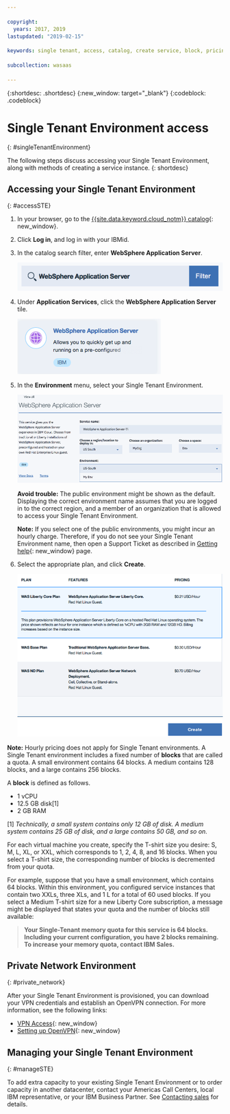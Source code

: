 ```yaml
---

copyright:
  years: 2017, 2019
lastupdated: "2019-02-15"

keywords: single tenant, access, catalog, create service, block, pricing, vpn, openvpn

subcollection: wasaas

---
```


{:shortdesc: .shortdesc}
{:new_window: target="_blank"}
{:codeblock: .codeblock}

# Single Tenant Environment access
{: #singleTenantEnvironment}


The following steps discuss accessing your Single Tenant Environment, along with methods of creating a service instance.
{: shortdesc}


## Accessing your Single Tenant Environment
{: #accessSTE}

1. In your browser, go to the [{{site.data.keyword.cloud_notm}} catalog](https://{DomainName}/catalog/){: new_window}.

2. Click **Log in**, and log in with your IBMid.

6. In the catalog search filter, enter **WebSphere Application Server**.

    ![Search filter](images/filter.png)

7. Under **Application Services**, click the **WebSphere Application Server** tile.

    ![WebSphere Application Server tile](images/iconWAS.png)

8. In the **Environment** menu, select your Single Tenant Environment.

    ![Single Tenant Environment name](images/environmentSTE.png)

    **Avoid trouble:** The public environment might be shown as the default. Displaying the correct environment name assumes that you are logged in to the correct region, and a member of an organization that is allowed to access your Single Tenant Environment.

    **Note:** If you select one of the public environments, you might incur an hourly charge. Therefore, if you do not see your Single Tenant Environment name, then open a Support Ticket as described in [Getting help](/docs/services/ApplicationServeronCloud?topic=wasaas-reporting_issues#reporting_issues){: new_window} page.

9. Select the appropriate plan, and click **Create**.

    ![Choose a plan and create your service](images/createSTE.png)


**Note:** Hourly pricing does not apply for Single Tenant environments. A Single Tenant environment includes a fixed number of **blocks** that are called a quota. A small environment contains 64 blocks. A medium contains 128 blocks, and a large contains 256 blocks.

A **block** is defined as follows.
  * 1 vCPU
  * 12.5 GB disk[1]
  * 2 GB RAM

[1] *Technically, a small system contains only 12 GB of disk. A medium system contains 25 GB of disk, and a large contains 50 GB, and so on.*

For each virtual machine you create, specify the T-shirt size you desire: S, M, L, XL, or XXL, which corresponds to 1, 2, 4, 8, and 16 blocks. When you select a T-shirt size, the corresponding number of blocks is decremented from your quota.

For example, suppose that you have a small environment, which contains 64 blocks. Within this environment, you configured service instances that contain two XXLs, three XLs, and 1 L for a total of 60 used blocks. If you select a Medium T-shirt size for a new Liberty Core subscription, a message might be displayed that states your quota and the number of blocks still available:

> **Your Single-Tenant memory quota for this service is 64 blocks. Including your current configuration, you have 2 blocks remaining. To increase your memory quota, contact IBM Sales.**


## Private Network Environment
{: #private_network}

After your Single Tenant Environment is provisioned, you can download your VPN credentials and establish an OpenVPN connection. For more information, see the following links:

* [VPN Access](/docs/services/ApplicationServeronCloud?topic=wasaas-networkEnvironment#vpnAccess){: new_window}
* [Setting up OpenVPN](/docs/services/ApplicationServeronCloud?topic=wasaas-system_access#setup_openvpn){: new_window}

## Managing your Single Tenant Environment
{: #manageSTE}

To add extra capacity to your existing Single Tenant Environment or to order capacity in another datacenter, contact your Americas Call Centers, local IBM representative, or your IBM Business Partner. See [Contacting sales](/docs/services/ApplicationServeronCloud?topic=wasaas-reporting_issues#contacting-sales) for details.
